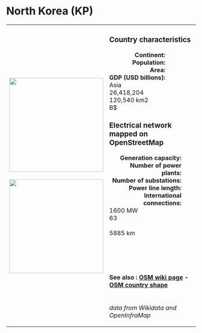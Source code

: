 # North Korea (KP)

<table width="90%">
<tr>
<td>
<img src="http://commons.wikimedia.org/wiki/Special:FilePath/Flag%20of%20North%20Korea.svg" width="250">
<br><br>
<img src="http://commons.wikimedia.org/wiki/Special:FilePath/LocationNorthKorea.svg" width="250"></td>
<td>
<h3>Country characteristics</h3>
<div style="display: inline-block;text-align:right;margin-right:30px;font-weight: bold;">
Continent:<br>Population:<br>Area:<br>GDP (USD billions):
</div>
<div style="display: inline-block;">
Asia<br>26,418,204<br>120,540 km2<br> B$
</div>
<h3>Electrical network mapped on OpenStreetMap</h3>
<div style="display: inline-block;text-align:right;margin-right:30px;font-weight: bold;">Generation capacity:<br>
Number of power plants:<br>
Number of substations:<br>
Power line length:<br>
International connections:<br>
</div>
<div style="display: inline-block;">1600 MW<br>
63<br>
<br>
5885 km<br>
<br>
</div>

<br><br><h4>See also :
<a href="https://wiki.openstreetmap.org/wiki/Power_networks/North Korea" target="_blank">OSM wiki page</a> -
<a href="https://openstreetmap.org/relation/192734" target="_blank">OSM country shape</a>
</h4>

<br><i>data from Wikidata and OpenInfraMap</i>
</td>
</tr>
</table>




